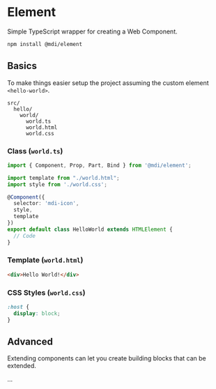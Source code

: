 # Element

Simple TypeScript wrapper for creating a Web Component.

```bash
npm install @mdi/element
```

## Basics

To make things easier setup the project assuming the custom element `<hello-world>`.

```
src/
  hello/
    world/
      world.ts
      world.html
      world.css
```

### Class (`world.ts`)

```typescript
import { Component, Prop, Part, Bind } from '@mdi/element';

import template from "./world.html";
import style from './world.css';

@Component({
  selector: 'mdi-icon',
  style,
  template
})
export default class HelloWorld extends HTMLElement {
  // Code
}
```

### Template (`world.html`)

```html
<div>Hello World!</div>
```

### CSS Styles (`world.css`)

```css
:host {
  display: block;
}
```

## Advanced

Extending components can let you create building blocks that can be extended.

...
